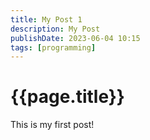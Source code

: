 ```yaml
---
title: My Post 1
description: My Post
publishDate: 2023-06-04 10:15
tags: [programming]
---
```


# {{page.title}}

This is my first post!

